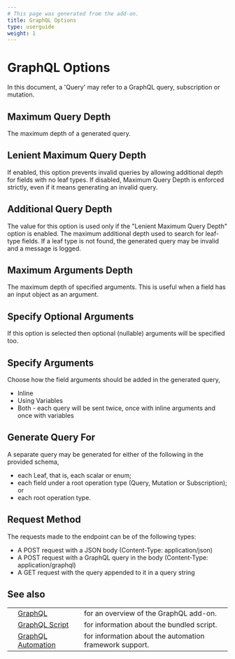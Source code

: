 ```yaml
---
# This page was generated from the add-on.
title: GraphQL Options
type: userguide
weight: 1
---
```


# GraphQL Options

In this document, a 'Query' may refer to a GraphQL query, subscription or mutation.

## Maximum Query Depth

The maximum depth of a generated query.

## Lenient Maximum Query Depth

If enabled, this option prevents invalid queries by allowing additional depth for fields with no leaf types. If disabled, Maximum Query Depth is enforced strictly, even if it means generating an invalid query.

## Additional Query Depth

The value for this option is used only if the "Lenient Maximum Query Depth" option is enabled. The maximum additional depth used to search for leaf-type fields. If a leaf type is not found, the generated query may be invalid and a message is logged.

## Maximum Arguments Depth

The maximum depth of specified arguments. This is useful when a field has an input object as an argument.

## Specify Optional Arguments

If this option is selected then optional (nullable) arguments will be specified too.

## Specify Arguments

Choose how the field arguments should be added in the generated query,

- Inline
- Using Variables
- Both - each query will be sent twice, once with inline arguments and once with variables

## Generate Query For

A separate query may be generated for either of the following in the provided schema,

- each Leaf, that is, each scalar or enum;
- each field under a root operation type (Query, Mutation or Subscription); or
- each root operation type.

## Request Method

The requests made to the endpoint can be of the following types:

- A POST request with a JSON body (Content-Type: application/json)
- A POST request with a GraphQL query in the body (Content-Type: application/graphql)
- A GET request with the query appended to it in a query string

## See also

|     |                                                                        |                                                         |
| --- | ---------------------------------------------------------------------- | ------------------------------------------------------- |
|     | [GraphQL](/docs/desktop/addons/graphql-support/)                       | for an overview of the GraphQL add-on.                  |
|     | [GraphQL Script](/docs/desktop/addons/graphql-support/script/)         | for information about the bundled script.               |
|     | [GraphQL Automation](/docs/desktop/addons/graphql-support/automation/) | for information about the automation framework support. |
